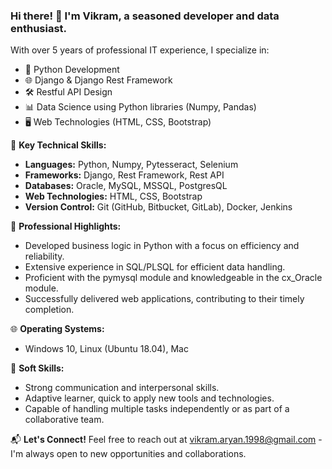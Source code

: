 ### Hi there! 👋 I'm Vikram, a seasoned developer and data enthusiast.

With over 5 years of professional IT experience, I specialize in:
- 🐍 Python Development
- 🌐 Django & Django Rest Framework
- 🛠 Restful API Design
- 📊 Data Science using Python libraries (Numpy, Pandas)
- 🖥 Web Technologies (HTML, CSS, Bootstrap)

🚀 **Key Technical Skills:**
- **Languages:** Python, Numpy, Pytesseract, Selenium
- **Frameworks:** Django, Rest Framework, Rest API
- **Databases:** Oracle, MySQL, MSSQL, PostgresQL
- **Web Technologies:** HTML, CSS, Bootstrap
- **Version Control:** Git (GitHub, Bitbucket, GitLab), Docker, Jenkins

💼 **Professional Highlights:**
- Developed business logic in Python with a focus on efficiency and reliability.
- Extensive experience in SQL/PLSQL for efficient data handling.
- Proficient with the pymysql module and knowledgeable in the cx_Oracle module.
- Successfully delivered web applications, contributing to their timely completion.

🌐 **Operating Systems:**
- Windows 10, Linux (Ubuntu 18.04), Mac

🤝 **Soft Skills:**
- Strong communication and interpersonal skills.
- Adaptive learner, quick to apply new tools and technologies.
- Capable of handling multiple tasks independently or as part of a collaborative team.

📬 **Let's Connect!**
Feel free to reach out at vikram.aryan.1998@gmail.com - I'm always open to new opportunities and collaborations.

<!-- Excited about the endless possibilities in the world of technology! -->
